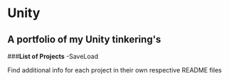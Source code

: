 # Unity
## A portfolio of my Unity tinkering's

###__List of Projects__
	-SaveLoad

Find additional info for each project in their own respective README files
